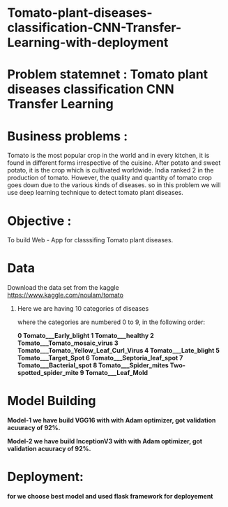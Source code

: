 # Tomato-plant-diseases-classification-CNN-Transfer-Learning-with-deployment
# Problem statemnet : Tomato plant diseases classification CNN Transfer Learning
# Business problems : 
Tomato is the most popular crop in the world and in every kitchen, it is found in different forms irrespective of the cuisine. After potato and sweet potato, it is the crop which is cultivated worldwide. India ranked 2 in the production of tomato. However, the quality and quantity of tomato crop goes down due to the various kinds of diseases. so in this problem we will use deep learning technique to detect tomato plant diseases.
# Objective :
To build Web - App for classsifing Tomato plant diseases.
# Data 

Download the data set from the kaggle https://www.kaggle.com/noulam/tomato
1. Here we are having 10 categories of diseases  

    where the categories are numbered 0 to 9, in the following order:
    
    <b>
    0 Tomato___Early_blight
    1 Tomato___healthy
    2 Tomato___Tomato_mosaic_virus
    3 Tomato___Tomato_Yellow_Leaf_Curl_Virus
    4 Tomato___Late_blight
    5 Tomato___Target_Spot
    6 Tomato___Septoria_leaf_spot
    7 Tomato___Bacterial_spot
    8 Tomato___Spider_mites Two-spotted_spider_mite
    9 Tomato___Leaf_Mold <b/>
    
# Model Building 
Model-1 we have build VGG16 with with Adam optimizer, got validation acuuracy of 92%.

Model-2 we have build InceptionV3  with with Adam optimizer, got validation acuuracy of 92%.


# Deployment:
for we choose best model and used flask framework for deployement
